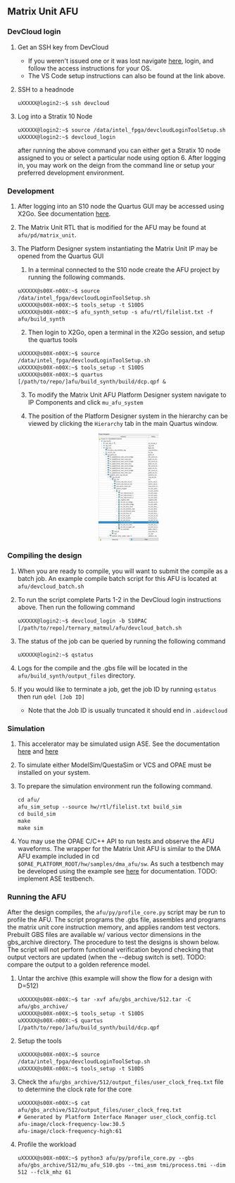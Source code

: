 ## Matrix Unit AFU

### DevCloud login
1. Get an SSH key from DevCloud
    - If you weren't issued one or it was lost navigate [here](https://devcloud.intel.com/oneapi/documentation/), login, and follow the access instructions for your OS.
    - The VS Code setup instructions can also be found at the link above.

2. SSH to a headnode
    ``` console
    uXXXXX@login2:~$ ssh devcloud
    ```

3. Log into a Stratix 10 Node
    ``` console
    uXXXXX@login2:~$ source /data/intel_fpga/devcloudLoginToolSetup.sh
    uXXXXX@login2:~$ devcloud_login
    ```

    after running the above command you can either get a Stratix 10 node assigned to you or select a particular node using option 6. After logging in, you may work on the deign from the command line or setup your preferred development environment.

### Development
1. After logging into an S10 node the Quartus GUI may be accessed using X2Go. See documentation [here](https://devcloud.intel.com/oneapi/documentation/shell-commands/#graphics-usage-on-the-fpga-devcloud).

2. The Matrix Unit RTL that is modified for the AFU may be found at ```afu/pd/matrix_unit```.

3. The Platform Designer system instantiating the Matrix Unit IP may be opened from the Quartus GUI

    1. In a terminal connected to the S10 node create the AFU project by running the following commands.

    ``` console
    uXXXXX@s00X-n00X:~$ source /data/intel_fpga/devcloudLoginToolSetup.sh
    uXXXXX@s00X-n00X:~$ tools_setup -t S10DS
    uXXXXX@s00X-n00X:~$ afu_synth_setup -s afu/rtl/filelist.txt -f afu/build_synth
    ```

    2. Then login to X2Go, open a terminal in the X2Go session, and setup the quartus tools

    ``` console
    uXXXXX@s00X-n00X:~$ source /data/intel_fpga/devcloudLoginToolSetup.sh
    uXXXXX@s00X-n00X:~$ tools_setup -t S10DS
    uXXXXX@s00X-n00X:~$ quartus [/path/to/repo/]afu/build_synth/build/dcp.qpf &
    ```

    3. To modify the Matrix Unit AFU Platform Designer system navigate to IP Components and click ```mu_afu_system```

    4. The position of the Platform Designer system in the hierarchy can be viewed by clicking the ```Hierarchy``` tab in the main Quartus window.

        <img src="img/hierarchy.png" alt="drawing" style="display:block;margin-left:auto;margin-right:auto;width:30%;" width="200"/>


### Compiling the design
1. When you are ready to compile, you will want to submit the compile as a batch job. An example compile batch script for this AFU is located at ```afu/devcloud_batch.sh```

2. To run the script complete Parts 1-2 in the DevCloud login instructions above. Then run the following command

    ``` console
    uXXXXX@login2:~$ devcloud_login -b S10PAC [/path/to/repo]/ternary_matmul/afu/devcloud_batch.sh
    ```

3. The status of the job can be queried by running the following command

    ``` console
    uXXXXX@login2:~$ qstatus
    ```

4. Logs for the compile and the .gbs file will be located in the ```afu/build_synth/output_files``` directory.

5. If you would like to terminate a job, get the job ID by running ```qstatus``` then run ```qdel [Job ID]```

    - Note that the Job ID is usually truncated it should end in ```.aidevcloud```

### Simulation
1. This accelerator may be simulated usign ASE. See the documentation [here](https://www.intel.com/content/www/us/en/docs/programmable/683159/2-0/introduction.html) and [here](https://opae.github.io/0.13.0/docs/ase_userguide/ase_userguide.html)

2. To simulate either ModelSim/QuestaSim or VCS and OPAE must be installed on your system.

3. To prepare the simulation environment run the following command.

    ``` console
    cd afu/ 
    afu_sim_setup --source hw/rtl/filelist.txt build_sim
    cd build_sim
    make
    make sim
    ```

4. You may use the OPAE C/C++ API to run tests and observe the AFU waveforms. The wrapper for the Matrix Unit AFU is similar to the DMA AFU example included in cd ```$OPAE_PLATFORM_ROOT/hw/samples/dma_afu/sw```. As such a testbench may be developed using the example see [here](https://www.intel.com/content/www/us/en/docs/programmable/683270/2-0-1/running-dma-afu-example.html) for documentation. TODO: implement ASE testbench.

### Running the AFU

After the design compiles, the ```afu/py/profile_core.py``` script may be run to profile the AFU. The script programs the .gbs file, assembles and programs the matrix unit core instruction memory, and applies random test vectors. Prebuilt GBS files are available w/ various vector dimensions in the gbs_archive directory. The procedure to test the designs is shown below. The script will not perform functional verification beyond checking that output vectors are updated (when the --debug switch is set). TODO: compare the output to a golden reference model.

1. Untar the archive (this example will show the flow for a design with D=512)

    ``` console
    uXXXXX@s00X-n00X:~$ tar -xvf afu/gbs_archive/512.tar -C afu/gbs_archive/
    uXXXXX@s00X-n00X:~$ tools_setup -t S10DS
    uXXXXX@s00X-n00X:~$ quartus [/path/to/repo/]afu/build_synth/build/dcp.qpf                      
    ```
2. Setup the tools

    ``` console
    uXXXXX@s00X-n00X:~$ source /data/intel_fpga/devcloudLoginToolSetup.sh
    uXXXXX@s00X-n00X:~$ tools_setup -t S10DS              
    ```

4. Check the ```afu/gbs_archive/512/output_files/user_clock_freq.txt``` file to determine the clock rate for the core

    ``` console
    uXXXXX@s00X-n00X:~$ cat afu/gbs_archive/512/output_files/user_clock_freq.txt
    # Generated by Platform Interface Manager user_clock_config.tcl
    afu-image/clock-frequency-low:30.5
    afu-image/clock-frequency-high:61
    ```

3. Profile the workload

    ``` console
    uXXXXX@s00X-n00X:~$ python3 afu/py/profile_core.py --gbs afu/gbs_archive/512/mu_afu_S10.gbs --tmi_asm tmi/process.tmi --dim 512 --fclk_mhz 61            
    ```